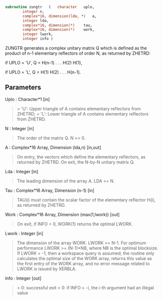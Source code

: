 ```fortran
subroutine zungtr	(	character	uplo,
		integer	n,
		complex*16, dimension(lda, *)	a,
		integer	lda,
		complex*16, dimension(*)	tau,
		complex*16, dimension(*)	work,
		integer	lwork,
		integer	info )
```

 ZUNGTR generates a complex unitary matrix Q which is defined as the
 product of n-1 elementary reflectors of order N, as returned by
 ZHETRD:

 if UPLO = 'U', Q = H(n-1) . . . H(2) H(1),

 if UPLO = 'L', Q = H(1) H(2) . . . H(n-1).

## Parameters
Uplo : Character*1 [in]
> = 'U': Upper triangle of A contains elementary reflectors
> from ZHETRD;
> = 'L': Lower triangle of A contains elementary reflectors
> from ZHETRD.

N : Integer [in]
> The order of the matrix Q. N >= 0.

A : Complex*16 Array, Dimension (lda,n) [in,out]
> On entry, the vectors which define the elementary reflectors,
> as returned by ZHETRD.
> On exit, the N-by-N unitary matrix Q.

Lda : Integer [in]
> The leading dimension of the array A. LDA >= N.

Tau : Complex*16 Array, Dimension (n-1) [in]
> TAU(i) must contain the scalar factor of the elementary
> reflector H(i), as returned by ZHETRD.

Work : Complex*16 Array, Dimension (max(1,lwork)) [out]
> On exit, if INFO = 0, WORK(1) returns the optimal LWORK.

Lwork : Integer [in]
> The dimension of the array WORK. LWORK >= N-1.
> For optimum performance LWORK >= (N-1)*NB, where NB is
> the optimal blocksize.
> If LWORK = -1, then a workspace query is assumed; the routine
> only calculates the optimal size of the WORK array, returns
> this value as the first entry of the WORK array, and no error
> message related to LWORK is issued by XERBLA.

Info : Integer [out]
> = 0:  successful exit
> < 0:  if INFO = -i, the i-th argument had an illegal value

